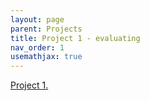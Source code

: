 ```yaml
---
layout: page
parent: Projects
title: Project 1 - evaluating
nav_order: 1
usemathjax: true
---
```

<a href="./CS324_P1.pdf" target="_blank">Project 1.</a>
